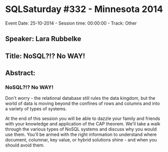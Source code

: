 # SQLSaturday #332 - Minnesota 2014
Event Date: 25-10-2014 - Session time: 00:00:00 - Track: Other
## Speaker: Lara Rubbelke
## Title: NoSQL?!? No WAY!
## Abstract:
### NoSQL?!? No WAY!

Don't worry - the relational database still rules the data kingdom, but the world of data is moving beyond the confines of rows and columns and into a variety of types of systems.  

At the end of this session you will be able to dazzle your family and friends with your knowledge and application of the CAP theorem. We'll take a walk through the various types of NoSQL systems and discuss why you would use them.  You'll be armed with the right information to understand where document, columnar, key value, or hybrid solutions shine - and when you should avoid them.
